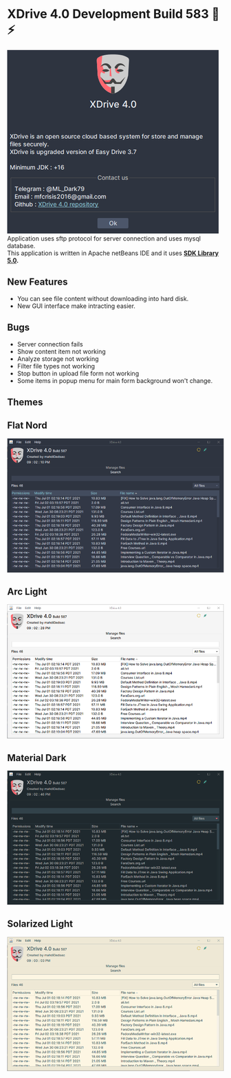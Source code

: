 # XDrive 4.0 Development Build 583 🤗⚡

![ERROR](/shots/xdrive.png) <br>
Application uses sftp protocol for server connection and uses mysql database. <br>
This application is written in Apache netBeans IDE and it uses **[SDK Library 5.0](https://github.com/mahdiDedsec/SDKLibrary-5.0).**

## New Features
* You can see file content without downloading into hard disk.
* New GUI interface make intracting easier.

## Bugs
* Server connection fails
* Show content item not working
* Analyze storage not working
* Filter file types not working
* Stop button in upload file form not working
* Some items in popup menu for main form background won't change.

## Themes <br> 

## Flat Nord
![ERROR](/shots/FlatNord.png)
## Arc Light
![ERROR](/shots/ArcLight.png)
## Material Dark
![ERROR](/shots/MaterialDark.png)
## Solarized Light
![ERROR](/shots/SolarizedLight.png) <br>
